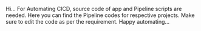 Hi...
For Automating CICD, source code of app and Pipeline scripts are needed. Here you can find the Pipeline codes for respective projects. Make sure to edit the code as per the requirement.
Happy automating...

